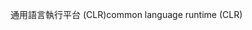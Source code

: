 <span data-ttu-id="83c1a-101">通用語言執行平台 (CLR)</span><span class="sxs-lookup"><span data-stu-id="83c1a-101">common language runtime (CLR)</span></span>
